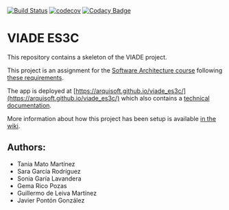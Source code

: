 [![Build Status](https://travis-ci.org/Arquisoft/viade_es3c.svg?branch=master)](https://travis-ci.org/Arquisoft/viade_es3c)
[![codecov](https://codecov.io/gh/Arquisoft/viade_es3c/branch/master/graph/badge.svg)](https://codecov.io/gh/Arquisoft/viade_es3c)
[![Codacy Badge](https://api.codacy.com/project/badge/Grade/233d26f538074dc2b39e1b62b0633030)](https://www.codacy.com/gh/Arquisoft/viade_es3c?utm_source=github.com&amp;utm_medium=referral&amp;utm_content=Arquisoft/viade_es3c&amp;utm_campaign=Badge_Grade)

# VIADE ES3C

This repository contains a skeleton of the VIADE project.

This project is an assignment for the [Software Architecture course](https://arquisoft.github.io/) following [these requirements](https://labra.solid.community/public/SoftwareArchitecture/AssignmentDescription/).

The app is deployed at [https://arquisoft.github.io/viade_es3c/](https://arquisoft.github.io/viade_es3c/) which also contains a [technical documentation](https://arquisoft.github.io/viade_es3c/docs).

More information about how this project has been setup is available [in the wiki](https://github.com/Arquisoft/viade_es3c/wiki).

## Authors:
* Tania Mato Martínez
* Sara García Rodríguez
* Sonia Garía Lavandera
* Gema Rico Pozas
* Guillermo de Leiva Martínez
* Javier Pontón González
